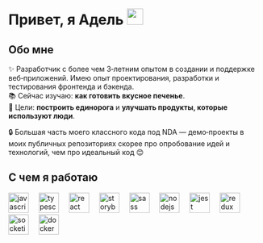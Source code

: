 <h1 align="left">Привет, я Адель <img src="https://github.com/blackcater/blackcater/raw/main/images/Hi.gif" height="32"/></h1>

<h2 align="left">Обо мне</h2>

<p align="left">✨ Разработчик с более чем 3‑летним опытом в создании и поддержке веб‑приложений. Имею опыт проектирования, разработки и тестирования фронтенда и бэкенда.<br>
📚 Сейчас изучаю: <strong>как готовить вкусное печенье</strong>.<br>
🎯 Цели: <strong>построить единорога</strong> и <strong>улучшать продукты, которые используют люди</strong>.<br>


🔒 Большая часть моего классного кода под NDA — демо‑проекты в моих публичных репозиториях скорее про опробование идей и технологий, чем про идеальный код 😊

<h2 align="left">С чем я работаю</h2>

<div align="left">
  <img src="https://cdn.jsdelivr.net/gh/devicons/devicon/icons/javascript/javascript-original.svg" height="40" alt="javascript logo"  />
  <img width="12" />
  <img src="https://cdn.jsdelivr.net/gh/devicons/devicon/icons/typescript/typescript-original.svg" height="40" alt="typescript logo"  />
  <img width="12" />
  <img src="https://cdn.jsdelivr.net/gh/devicons/devicon/icons/react/react-original.svg" height="40" alt="react logo"  />
  <img width="12" />
  <img src="https://cdn.jsdelivr.net/gh/devicons/devicon/icons/storybook/storybook-original.svg" height="40" alt="storybook logo"  />
  <img width="12" />
  <img src="https://skillicons.dev/icons?i=sass" height="40" alt="sass logo"  />
  <img width="12" />
  <img src="https://cdn.jsdelivr.net/gh/devicons/devicon/icons/nodejs/nodejs-original.svg" height="40" alt="nodejs logo"  />
  <img width="12" />
  <img src="https://cdn.jsdelivr.net/gh/devicons/devicon/icons/jest/jest-plain.svg" height="40" alt="jest logo"  />
  <img width="12" />
  <img src="https://cdn.jsdelivr.net/gh/devicons/devicon/icons/redux/redux-original.svg" height="40" alt="redux logo"  />
  <img width="12" />
  <img src="https://cdn.jsdelivr.net/gh/devicons/devicon/icons/socketio/socketio-original.svg" height="40" alt="socketio logo"  />
  <img width="12" />
  <img src="https://cdn.simpleicons.org/docker/2496ED" height="40" alt="docker logo"  />
</div>
